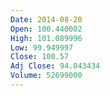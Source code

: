 ```yaml
---
Date: 2014-08-20
Open: 100.440002
High: 101.089996
Low: 99.949997
Close: 100.57
Adj Close: 94.043434
Volume: 52699000
---
```

